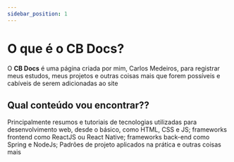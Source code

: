 ```yaml
---
sidebar_position: 1
---
```


# O que é o **CB Docs**?

O **CB Docs** é uma página criada por mim, Carlos Medeiros, para registrar meus estudos, meus projetos
e outras coisas mais que forem possíveis e cabíveis de serem adicionadas ao site

## Qual conteúdo vou encontrar??

Principalmente resumos e tutoriais de tecnologias utilizadas para desenvolvimento web, desde o básico, como HTML, CSS e JS; frameworks frontend como ReactJS ou React Native; frameworks back-end como Spring e NodeJs; Padrões de projeto aplicados na prática e outras coisas mais 
